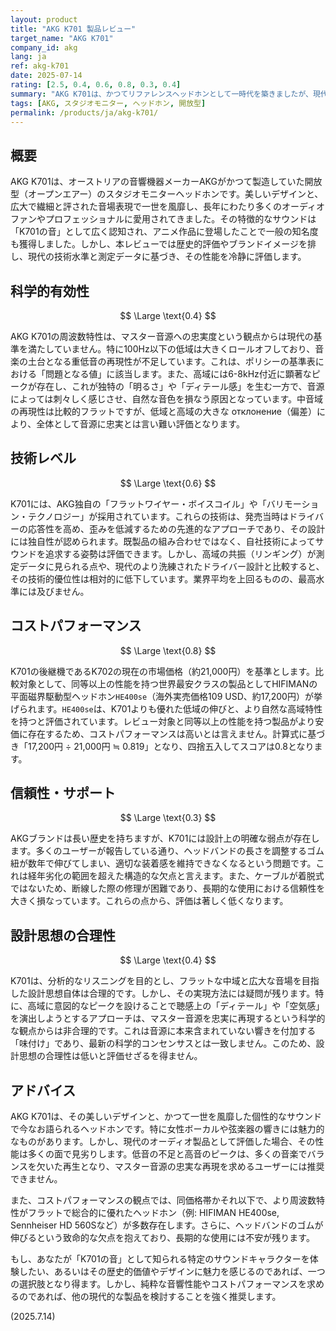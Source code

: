 ```yaml
---
layout: product
title: "AKG K701 製品レビュー"
target_name: "AKG K701"
company_id: akg
lang: ja
ref: akg-k701
date: 2025-07-14
rating: [2.5, 0.4, 0.6, 0.8, 0.3, 0.4]
summary: "AKG K701は、かつてリファレンスヘッドホンとして一時代を築きましたが、現代の基準では周波数特性の忠実度に課題があり、コストパフォーマンスや信頼性の面でもより優れた代替品が存在します。"
tags: [AKG, スタジオモニター, ヘッドホン, 開放型]
permalink: /products/ja/akg-k701/
---
```

## 概要

AKG K701は、オーストリアの音響機器メーカーAKGがかつて製造していた開放型（オープンエアー）のスタジオモニターヘッドホンです。美しいデザインと、広大で繊細と評された音場表現で一世を風靡し、長年にわたり多くのオーディオファンやプロフェッショナルに愛用されてきました。その特徴的なサウンドは「K701の音」として広く認知され、アニメ作品に登場したことで一般の知名度も獲得しました。しかし、本レビューでは歴史的評価やブランドイメージを排し、現代の技術水準と測定データに基づき、その性能を冷静に評価します。

## 科学的有効性

$$ \Large \text{0.4} $$

AKG K701の周波数特性は、マスター音源への忠実度という観点からは現代の基準を満たしていません。特に100Hz以下の低域は大きくロールオフしており、音楽の土台となる重低音の再現性が不足しています。これは、ポリシーの基準表における「問題となる値」に該当します。また、高域には6-8kHz付近に顕著なピークが存在し、これが独特の「明るさ」や「ディテール感」を生む一方で、音源によっては刺々しく感じさせ、自然な音色を損なう原因となっています。中音域の再現性は比較的フラットですが、低域と高域の大きな отклонение（偏差）により、全体として音源に忠実とは言い難い評価となります。

## 技術レベル

$$ \Large \text{0.6} $$

K701には、AKG独自の「フラットワイヤー・ボイスコイル」や「バリモーション・テクノロジー」が採用されています。これらの技術は、発売当時はドライバーの応答性を高め、歪みを低減するための先進的なアプローチであり、その設計には独自性が認められます。既製品の組み合わせではなく、自社技術によってサウンドを追求する姿勢は評価できます。しかし、高域の共振（リンギング）が測定データに見られる点や、現代のより洗練されたドライバー設計と比較すると、その技術的優位性は相対的に低下しています。業界平均を上回るものの、最高水準には及びません。

## コストパフォーマンス

$$ \Large \text{0.8} $$

K701の後継機であるK702の現在の市場価格（約21,000円）を基準とします。比較対象として、同等以上の性能を持つ世界最安クラスの製品としてHIFIMANの平面磁界駆動型ヘッドホン`HE400se`（海外実売価格109 USD、約17,200円）が挙げられます。`HE400se`は、K701よりも優れた低域の伸びと、より自然な高域特性を持つと評価されています。レビュー対象と同等以上の性能を持つ製品がより安価に存在するため、コストパフォーマンスは高いとは言えません。計算式に基づき「17,200円 ÷ 21,000円 ≒ 0.819」となり、四捨五入してスコアは0.8となります。

## 信頼性・サポート

$$ \Large \text{0.3} $$

AKGブランドは長い歴史を持ちますが、K701には設計上の明確な弱点が存在します。多くのユーザーが報告している通り、ヘッドバンドの長さを調整するゴム紐が数年で伸びてしまい、適切な装着感を維持できなくなるという問題です。これは経年劣化の範囲を超えた構造的な欠点と言えます。また、ケーブルが着脱式ではないため、断線した際の修理が困難であり、長期的な使用における信頼性を大きく損なっています。これらの点から、評価は著しく低くなります。

## 設計思想の合理性

$$ \Large \text{0.4} $$

K701は、分析的なリスニングを目的とし、フラットな中域と広大な音場を目指した設計思想自体は合理的です。しかし、その実現方法には疑問が残ります。特に、高域に意図的なピークを設けることで聴感上の「ディテール」や「空気感」を演出しようとするアプローチは、マスター音源を忠実に再現するという科学的な観点からは非合理的です。これは音源に本来含まれていない響きを付加する「味付け」であり、最新の科学的コンセンサスとは一致しません。このため、設計思想の合理性は低いと評価せざるを得ません。

## アドバイス

AKG K701は、その美しいデザインと、かつて一世を風靡した個性的なサウンドで今なお語られるヘッドホンです。特に女性ボーカルや弦楽器の響きには魅力的なものがあります。しかし、現代のオーディオ製品として評価した場合、その性能は多くの面で見劣りします。低音の不足と高音のピークは、多くの音楽でバランスを欠いた再生となり、マスター音源の忠実な再現を求めるユーザーには推奨できません。

また、コストパフォーマンスの観点では、同価格帯かそれ以下で、より周波数特性がフラットで総合的に優れたヘッドホン（例: HIFIMAN HE400se, Sennheiser HD 560Sなど）が多数存在します。さらに、ヘッドバンドのゴムが伸びるという致命的な欠点を抱えており、長期的な使用には不安が残ります。

もし、あなたが「K701の音」として知られる特定のサウンドキャラクターを体験したい、あるいはその歴史的価値やデザインに魅力を感じるのであれば、一つの選択肢となり得ます。しかし、純粋な音響性能やコストパフォーマンスを求めるのであれば、他の現代的な製品を検討することを強く推奨します。

(2025.7.14) 